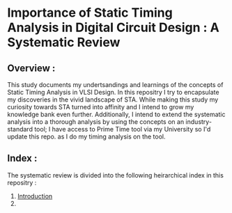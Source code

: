 # Importance of Static Timing Analysis in Digital Circuit Design : A Systematic Review

## Overview :
This study documents my undertsandings and learnings of the concepts of Static Timing Analysis in VLSI Design. In this repositry I try to encapsulate my discoveries in the vivid landscape of STA. While making this study my curiosity towards STA turned into affinity and I intend to grow my knowledge bank even further. Additionally, I intend to extend the systematic analysis into a thorough analysis by using the concepts on an industry-standard tool; I have access to Prime Time tool via my University so I'd update this repo. as I do my timing analysis on the tool.

## Index :
The systematic review is divided into the following heirarchical index in this repositry :

1. [Introduction](Introduction.md)
2. 
